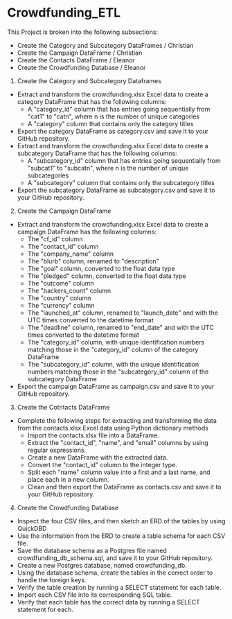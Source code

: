 # Crowdfunding_ETL
 
This Project is broken into the following subsections:
- Create the Category and Subcategory DataFrames / Christian
- Create the Campaign DataFrame / Christian
- Create the Contacts DataFrame / Eleanor
- Create the Crowdfunding Database / Eleanor

1. Create the Category and Subcategory Dataframes
* Extract and transform the crowdfunding.xlsx Excel data to create a category DataFrame that has the following columns:
  - A "category_id" column that has entries going sequentially from "cat1" to "catn", where n is the number of unique 
    categories
  - A "category" column that contains only the category titles
* Export the category DataFrame as category.csv and save it to your GitHub repository.
* Extract and transform the crowdfunding.xlsx Excel data to create a subcategory DataFrame that has the following columns:
  - A "subcategory_id" column that has entries going sequentially from "subcat1" to "subcatn", where n is the number 
    of unique subcategories
  - A "subcategory" column that contains only the subcategory titles
* Export the subcategory DataFrame as subcategory.csv and save it to your GitHub repository.

2. Create the Campaign DataFrame
* Extract and transform the crowdfunding.xlsx Excel data to create a campaign DataFrame has the following columns:
  - The "cf_id" column
  - The "contact_id" column
  - The "company_name" column
  - The "blurb" column, renamed to "description"
  - The "goal" column, converted to the float data type
  - The "pledged" column, converted to the float data type
  - The "outcome" column
  - The "backers_count" column
  - The "country" column
  - The "currency" column
  - The "launched_at" column, renamed to "launch_date" and with the UTC times converted to the datetime format
  - The "deadline" column, renamed to "end_date" and with the UTC times converted to the datetime format
  - The "category_id" column, with unique identification numbers matching those in the "category_id" column of the category DataFrame
  - The "subcategory_id" column, with the unique identification numbers matching those in the "subcategory_id" column of the subcategory DataFrame
* Export the campaign DataFrame as campaign.csv and save it to your GitHub repository.

3. Create the Cotntacts DataFrame
* Complete the following steps for extracting and transforming the data from the contacts.xlsx Excel data using Python dictionary methods
  - Import the contacts.xlsx file into a DataFrame.
  - Extract the "contact_id", "name", and "email" columns by using regular expressions.
  - Create a new DataFrame with the extracted data.
  - Convert the "contact_id" column to the integer type.
  - Split each "name" column value into a first and a last name, and place each in a new column.
  - Clean and then export the DataFrame as contacts.csv and save it to your GitHub repository.

4. Create the Crowdfunding Database
* Inspect the four CSV files, and then sketch an ERD of the tables by using QuickDBD
* Use the information from the ERD to create a table schema for each CSV file.
* Save the database schema as a Postgres file named crowdfunding_db_schema.sql, and save it to your GitHub repository.
* Create a new Postgres database, named crowdfunding_db.
* Using the database schema, create the tables in the correct order to handle the foreign keys.
* Verify the table creation by running a SELECT statement for each table.
* Import each CSV file into its corresponding SQL table.
* Verify that each table has the correct data by running a SELECT statement for each.

